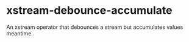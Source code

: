 # xstream-debounce-accumulate
An xstream operator that debounces a stream but accumulates values meantime.
